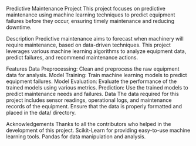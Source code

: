 Predictive Maintenance Project
This project focuses on predictive maintenance using machine learning techniques to predict equipment failures before they occur, ensuring timely maintenance and reducing downtime.

Description
Predictive maintenance aims to forecast when machinery will require maintenance, based on data-driven techniques. This project leverages various machine learning algorithms to analyze equipment data, predict failures, and recommend maintenance actions.

Features
Data Preprocessing: Clean and preprocess the raw equipment data for analysis.
Model Training: Train machine learning models to predict equipment failures.
Model Evaluation: Evaluate the performance of the trained models using various metrics.
Prediction: Use the trained models to predict maintenance needs and failures.
Data
The data required for this project includes sensor readings, operational logs, and maintenance records of the equipment. Ensure that the data is properly formatted and placed in the data/ directory.



Acknowledgements
Thanks to all the contributors who helped in the development of this project.
Scikit-Learn for providing easy-to-use machine learning tools.
Pandas for data manipulation and analysis.
